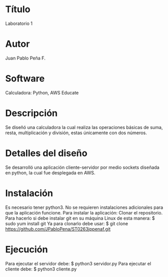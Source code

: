 # Título
Laboratorio 1

# Autor
Juan Pablo Peña F.

# Software
Calculadora: Python, AWS Educate

# Descripción
Se diseñó una calculadora la cual realiza las operaciones básicas de suma, resta, multiplicación y división, estas únicamente con dos números.

# Detalles del diseño
Se desarrolló una aplicación cliente-servidor por medio sockets diseñada en python, la cual fue desplegada en AWS.

# Instalación
Es necesario tener python3.
No se requieren instalaciones adicionales para que la aplicación funcione.
Para instalar la aplicación:
Clonar el repositorio. Para hacerlo si debe instalar git en su máquina Linux de esta manera:
    $ sudo yum install git
Ya para clonarlo debe usar:
    $ git clone https://github.com/JPabloPena/ST0263jppenaf.git
    
# Ejecución
Para ejecutar el servidor debe:
    $ python3 servidor.py
Para ejecutar el cliente debe:
    $ python3 cliente.py
